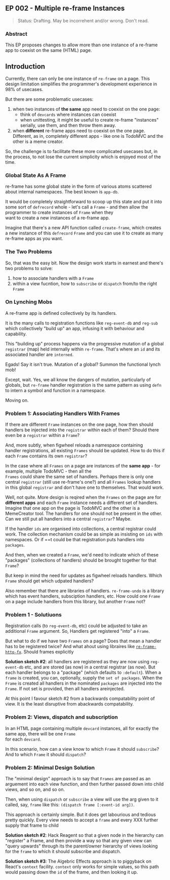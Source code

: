 ## EP 002 - Multiple re-frame Instances  

> Status: Drafting. May be incorrehent and/or wrong. Don't read.

### Abstract

This EP proposes changes to allow more than one instance 
of a re-frame app to coexist on the same (HTML) page.
 
## Introduction 

Currently, there can only be one instance of `re-frame` on a page.
This design limitation simplifies the programmer's development
experience in 98% of usecases.

But there are some problematic usecases: 
  1. when two instances of **the same** app need to coexist on the one page:
     - think of `devcards` where instances can coexist 
     - when unittesting, it might be useful to create re-frame "instances" serially, 
       use them, and then throw them away.
  2. when **different** re-frame apps need to coexist on the one page. Different, as in, 
     completely different apps - like one is TodoMVC and the other is a meme creator. 

So, the challenge is to facilitate these more complicated usecases 
but, in the process, to not lose the current simplicity which is
enjoyed most of the time. 

### Global State As A Frame

re-frame has some global state in the form of various atoms scattered 
about internal namespaces. The best known is `app-db`. 

It would be completely straightforward to scoop up this state and 
put it into some sort of `defrecord` whole - let's call a `Frame` - and 
then allow the programmer to create instances of `Frame` when they  
want to create a new instances of a re-frame app.

Imagine that there's a new API function 
called `create-frame`, which creates a new instance of this 
`defrecord` `Frame` and you can use it to create as many re-frame apps 
as you want.

### The Two Problems

So, that was the easy bit.  Now the design work starts in earnest and there's
two problems to solve:    
  1. how to associate handlers with a `Frame`  
  2. within a view fucntion, how to `subscribe`
     or `dispatch` from/to the right `Frame`


### On Lynching Mobs

A re-frame app is defined collectively by its handlers.

It is the many calls to registration functions like `reg-event-db` and `reg-sub` which 
collectively "build up" an app, infusing it with behaviour and capability.

This "building up" process happens via the progressive 
mutation of a global `registrar` (map) held internally within `re-frame`. That's 
where an `id` and its associated handler are `interned`.   

Egads! Say it isn't true. Mutation of a global? Summon the functional lynch mob!

Except, wait. Yes, we all know the dangers of mutation, 
particularly of globals, but `re-frame` handler registration 
is the same pattern as using `defn` to intern a symbol and
function in a namespace. 

Moving on.

### Problem 1: Associating Handlers With Frames

If there are different `Frame` instances on the one page, how then
should handlers be injected into the `registrar` within each of them?
Should there even be a `registrar` within a `Frame`?

And, more subtly, when figwheel reloads a namespace containing  
handler registrations, all existing `Frames` should be updated.
How to do this if each `Frame` contains its own `registrar`? 

In the case where all `Frames` on a page 
are instances of the **same app** - for example, multiple TodoMVC - then all the  
`Frames` could share the same set of handlers. Perhaps there is only one central
`registrar` (still use re-frame's one?) and all `Frames` lookup handlers in this global 
`registrar` and don't have one to themselves. That would work.

Well, not quite. More design is reqired when the `Frames` on the page are for **different 
apps** and each `Frame` instance needs a different set of handlers. 
Imagine that one app on the page is TodoMVC and the other is a MemeCreator tool.
The handlers for one should not be present in the other. Can we still put all handlers 
into a central `registrar`?  Maybe. 

If the handler `ids` are organised into collections, a 
central registrar could work.  The collection mechanism could be as simple as insisting 
on `ids` with namespaces.  Or if ==t could be that registration puts handlers into `packages`. 


And then, when we created a `Frame`, we'd need 
to indicate which of these "packages" (collections of handlers) should be 
brought together for that `Frame`? 

But keep in mind the need for updates as figwheel reloads handlers. Which `Frame`
should get which udpated handlers?

Also remember that there are libraries of handlers. `re-frame-undo` is a library 
which has event handlers, subsciption handlers, etc. How could one `Frame` on a page 
include handlers from this library, but another `Frame` not? 

### Problem 1 - Solutiuons


Registration calls (to `reg-event-db`, etc) could be adjusted to 
take an additional `Frame` argument. So, Handlers get registered "into" a `Frame`. 
 
But what to do if we have two `Frames` on a page? Does that mean a handler has to be
registered twice?   And what ahout using libraires 
like [`re-frame-http-fx`](https://github.com/Day8/re-frame-http-fx). Should 
frames explicitly  


**Solution sketch #2**: all handlers are registered as they are now 
using `reg-event-db` etc, and are
stored (as now) in a central registrar (as now). But each handler belongs to a 
"package" (which defaults to `:default`). When a `frame` is created, you 
can, optionally, supply the `set of packages`. When the `Frame` is created 
all handlers in the nominated `packages` are injected into the 
`Frame`. If not set is provided, then all handlers areinjected. 

At this point I favour sketch #2 from a backwards compatability 
point of view. It is the least disruptive from abackwards compatability.

### Problem 2: Views, dispatch and subscription 

In an HTML page containing multiple `devcard` instances,
all for exactly the same app, there will be one `Frame`  
for each `devcard`.

In this scenario, how can a view know to which 
`Frame` it should `subscribe`? And to which `Frame` it should 
`dispatch`?

### Problem 2: Minimal Design Solution 

The "minimal design" approach is to say that 
`Frames` are passed as an arguement into 
each view function, and then further passed down into 
child views, and so on, and so on.

Then, when using `dispatch` or `subscribe` a view will 
use the arg given to it called, say, `frame` like this:
`(dispatch frame [:event-id arg])`.

This approach is certainly simple. But it does get labourious
and tedious pretty quickly. Every view needs to accept a `frame`
and every XXX further supply that frame to child 

**Solution sketch #2**: Hack Reagent so that a given node in 
the hierarchy can "register" a Frame, and then provide a 
way so that any given view can "query upwards" through its 
the parent/owner hierarchy of views 
looking for the `frame` to which it should subscribe and dispatch. 

**Solution sketch #3**: The Algebric Effects approach is to 
piggyback on React's `context` facility. `context` only works for simple values, so 
this path would passing down the `id` of the frame, and then 
looking it up.


